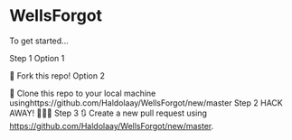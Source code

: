 # WellsForgot
To get started...

Step 1
Option 1

🍴 Fork this repo!
Option 2

👯 Clone this repo to your local machine usinghttps://github.com/Haldolaay/WellsForgot/new/master
Step 2
HACK AWAY! 🔨🔨🔨
Step 3
🔃 Create a new pull request using https://github.com/Haldolaay/WellsForgot/new/master.
